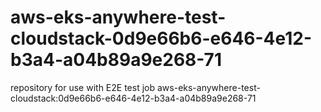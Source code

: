 # aws-eks-anywhere-test-cloudstack-0d9e66b6-e646-4e12-b3a4-a04b89a9e268-71
repository for use with E2E test job aws-eks-anywhere-test-cloudstack:0d9e66b6-e646-4e12-b3a4-a04b89a9e268-71

